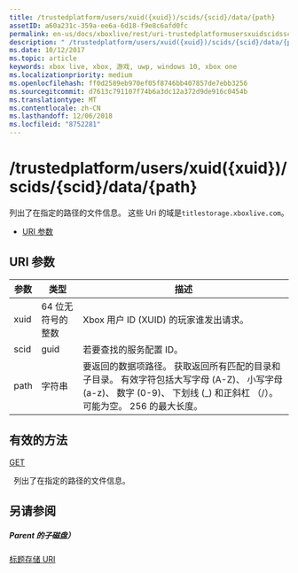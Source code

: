 ```yaml
---
title: /trustedplatform/users/xuid({xuid})/scids/{scid}/data/{path}
assetID: a60a231c-359a-ee6a-6d18-f9e8c6afd0fc
permalink: en-us/docs/xboxlive/rest/uri-trustedplatformusersxuidscidssciddatapath.html
description: " /trustedplatform/users/xuid({xuid})/scids/{scid}/data/{path}"
ms.date: 10/12/2017
ms.topic: article
keywords: xbox live, xbox, 游戏, uwp, windows 10, xbox one
ms.localizationpriority: medium
ms.openlocfilehash: ff0d2589eb970ef05f8746bb407857de7ebb3256
ms.sourcegitcommit: d7613c791107f74b6a3dc12a372d9de916c0454b
ms.translationtype: MT
ms.contentlocale: zh-CN
ms.lasthandoff: 12/06/2018
ms.locfileid: "8752281"
---
```

# <a name="trustedplatformusersxuidxuidscidssciddatapath"></a>/trustedplatform/users/xuid({xuid})/scids/{scid}/data/{path}
列出了在指定的路径的文件信息。 这些 Uri 的域是`titlestorage.xboxlive.com`。
 
  * [URI 参数](#ID4EV)
 
<a id="ID4EV"></a>

 
## <a name="uri-parameters"></a>URI 参数
 
| 参数| 类型| 描述| 
| --- | --- | --- | 
| xuid| 64 位无符号的整数| Xbox 用户 ID (XUID) 的玩家谁发出请求。| 
| scid| guid| 若要查找的服务配置 ID。| 
| path| 字符串| 要返回的数据项路径。 获取返回所有匹配的目录和子目录。 有效字符包括大写字母 (A-Z)、 小写字母 (a-z)、 数字 (0-9)、 下划线 (_) 和正斜杠 （/）。 可能为空。 256 的最大长度。| 
  
<a id="ID4EFC"></a>

 
## <a name="valid-methods"></a>有效的方法

[GET](uri-trustedplatformusersxuidscidssciddatapath-get.md)

&nbsp;&nbsp;列出了在指定的路径的文件信息。
 
<a id="ID4EPC"></a>

 
## <a name="see-also"></a>另请参阅
 
<a id="ID4ERC"></a>

 
##### <a name="parent"></a>Parent 的子磁盘） 

[标题存储 URI](atoc-reference-storagev2.md)

   